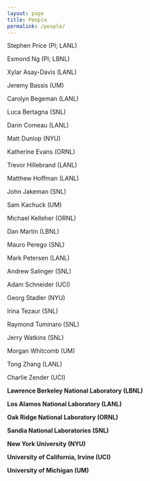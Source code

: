```yaml
---
layout: page
title: People
permalink: /people/
---
```



Stephen Price (PI; LANL)

Esmond Ng (PI; LBNL)

Xylar Asay-Davis (LANL)

Jeremy Bassis (UM)

Carolyn Begeman (LANL)

Luca Bertagna (SNL)

Darin Comeau (LANL)

Matt Dunlop (NYU)

Katherine Evans (ORNL)

Trevor Hillebrand (LANL)

Matthew Hoffman (LANL)

John Jakeman (SNL)

Sam Kachuck (UM)

Michael Kelleher (ORNL)

Dan Martin (LBNL)

Mauro Perego (SNL)

Mark Petersen (LANL)

Andrew Salinger (SNL)

Adam Schneider (UCI)

Georg Stadler (NYU)

Irina Tezaur (SNL)

Raymond Tuminaro (SNL)

Jerry Watkins (SNL)

Morgan Whitcomb (UM)

Tong Zhang (LANL)

Charlie Zender (UCI)

**Lawrence Berkeley National Laboratory (LBNL)**

**Los Alamos National Laboratory (LANL)**

**Oak Ridge National Laboratory (ORNL)**

**Sandia National Laboratories (SNL)**

**New York University (NYU)**

**University of California, Irvine (UCI)**

**University of Michigan (UM)**





